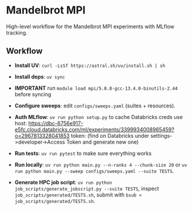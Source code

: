 # Mandelbrot MPI

High-level workflow for the Mandelbrot MPI experiments with MLflow tracking.

## Workflow

- **Install UV**: `curl -LsSf https://astral.sh/uv/install.sh | sh` 

- **Install deps**: `uv sync`
- **IMPORTANT** run `module load mpi/5.0.8-gcc-13.4.0-binutils-2.44` before syncing 

- **Configure sweeps**: edit `configs/sweeps.yaml` (suites + resources).

- **Auth MLflow**: `uv run python setup.py` to cache Databricks creds
use host: https://dbc-6756e917-e5fc.cloud.databricks.com/ml/experiments/3399934008965459?o=2967813328041853
token: (find on Databricks under settings->developer->Access Token and generate new one)

- **Run tests**: `uv run pytest` to make sure everything works

- **Run locally**: `uv run python main.py --n-ranks 4 --chunk-size 20` or `uv run python main.py --sweep configs/sweeps.yaml --suite TESTS`.

- **Generate HPC job script**: `uv run python job_scripts/generate_jobscript.py --suite TESTS`, inspect `job_scripts/generated/TESTS.sh`, submit with `bsub < job_scripts/generated/TESTS.sh`.

